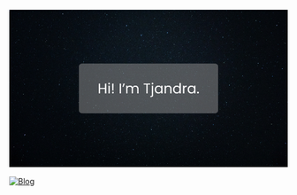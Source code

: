 ![Header](header.jpg)

<!-- Photo by <a href="https://unsplash.com/@laup?utm_source=unsplash&utm_medium=referral&utm_content=creditCopyText">Paul Volkmer</a> on <a href="https://unsplash.com/s/photos/dark-background?utm_source=unsplash&utm_medium=referral&utm_content=creditCopyText">Unsplash</a> -->

[![Blog](https://img.shields.io/website?down_color=%236c7a89&style=for-the-badge&up_color=%23019875&up_message=visit&url=https://tjandrad.medium.com/)](https://tjandrad.medium.com/)
